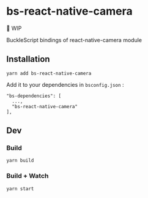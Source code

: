 # bs-react-native-camera

🚧 WIP

BuckleScript bindings of react-native-camera module

## Installation

```
yarn add bs-react-native-camera
```

Add it to your dependencies in `bsconfig.json` :

```
"bs-dependencies": [
  ...,
  "bs-react-native-camera"
],
```

## Dev

### Build

```
yarn build
```

### Build + Watch

```
yarn start
```

